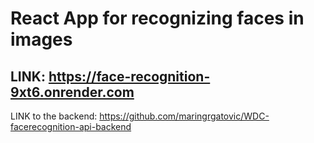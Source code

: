 # React App for recognizing faces in images

## LINK: https://face-recognition-9xt6.onrender.com

LINK to the backend: https://github.com/maringrgatovic/WDC-facerecognition-api-backend
